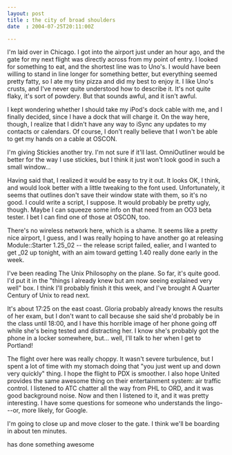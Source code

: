 ```yaml
---
layout: post
title : the city of broad shoulders
date  : 2004-07-25T20:11:00Z

---
```

I'm laid over in Chicago.  I got into the airport just under an hour ago, and the gate for my next flight was directly across from my point of entry.  I looked for something to eat, and the shortest line was to Uno's.  I would have been willing to stand in line longer for something better, but everything seemed pretty fatty, so I ate my tiny pizza and did my best to enjoy it.  I like Uno's crusts, and I've never quite understood how to describe it.  It's not quite flaky, it's sort of powdery.  But that sounds awful, and it isn't awful.

I kept wondering whether I should take my iPod's dock cable with me, and I finally decided, since I have a dock that will charge it.  On the way here, though, I realize that I didn't have any way to iSync any updates to my contacts or calendars.  Of course, I don't really believe that I won't be able to get my hands on a cable at OSCON.

I'm giving Stickies another try.  I'm not sure if it'll last.  OmniOutliner would be better for the way I use stickies, but I think it just won't look good in such a small window...

Having said that, I realized it would be easy to try it out.  It looks OK, I think, and would look better with a little tweaking to the font used. Unfortunately, it seems that outlines don't save their window state with them, so it's no good.  I could write a script, I suppose.  It would probably be pretty ugly, though.  Maybe I can squeeze some info on that need from an OO3 beta tester.  I bet I can find one of those at OSCON, too.

There's no wireless network here, which is a shame.  It seems like a pretty nice airport, I guess, and I was really hoping to have another go at releasing Module::Starter 1.25_02 -- the release script failed, ealier, and I wanted to get _02 up tonight, with an aim toward getting 1.40 really done early in the week.

I've been reading The Unix Philosophy on the plane.  So far, it's quite good. I'd put it in the "things I already knew but am now seeing explained very well" box.  I think I'll probably finish it this week, and I've brought A Quarter Century of Unix to read next.

It's about 17:25 on the east coast.  Gloria probably already knows the results of her exam, but I don't want to call because she said she'd probably be in the class until 18:00, and I have this horrible image of her phone going off while she's being tested and distracting her.  I know she's probably got the phone in a locker somewhere, but... well, I'll talk to her when I get to Portland!

The flight over here was really choppy.  It wasn't severe turbulence, but I spent a lot of time with my stomach doing that "you just went up and down very quickly" thing.  I hope the flight to PDX is smoother.  I also hope United provides the same awesome thing on their entertainment system: air traffic control.  I listened to ATC chatter all the way from PHL to ORD, and it was good background noise.  Now and then I listened to it, and it was pretty interesting.  I have some questions for someone who understands the lingo---or, more likely, for Google.

I'm going to close up and move closer to the gate.  I think we'll be boarding in about ten minutes.

has done something awesome

